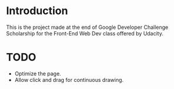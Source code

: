 # Introduction

This is the project made at the end of Google Developer Challenge
Scholarship for the Front-End Web Dev class offered by Udacity.

# TODO

* Optimize the page.
* Allow click and drag for continuous drawing.
